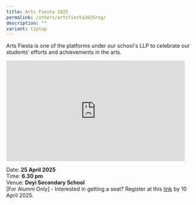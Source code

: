 ```yaml
---
title: Arts Fiesta 2025
permalink: /others/artsfiesta2025reg/
description: ""
variant: tiptap
---
```

<p>Arts Fiesta is one of the platforms under our school's LLP to celebrate
our students' efforts and achievements in the arts.</p>
<p></p>
<div class="iframe-wrapper">
<iframe height="267" width="475" allowfullscreen="true" frameborder="0" src="https://www.youtube.com/watch?v=aTjo6kHdj40&amp;t=2s"></iframe>
</div>
<p>Date: <strong>25 April 2025</strong> 
<br>Time: <strong>6.30 pm</strong> 
<br>Venue: <strong>Deyi Secondary School</strong>
<br>[For Alumni Only] - Interested in getting a seat? Register at this <a href="https://forms.gle/2kPEds1RwtYFpThG9" rel="noopener nofollow" target="_blank">link</a> by
10 April 2025.</p>